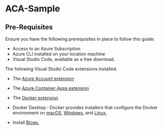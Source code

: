 # ACA-Sample

## Pre-Requisites

Ensure you have the following prerequisites in place to follow this guide:

- Access to an Azure Subscription
- Azure CLI installed on your location machine
- Visual Studio Code, available as a free download.

The following Visual Studio Code extensions installed.
  - The [Azure Account extension](https://marketplace.visualstudio.com/items?itemName=ms-vscode.azure-account)
  - The [Azure Container Apps extension](https://marketplace.visualstudio.com/items?itemName=ms-azuretools.vscode-azurecontainerapps)
  - The [Docker extension](https://marketplace.visualstudio.com/items?itemName=ms-azuretools.vscode-docker)
      

- Docker Desktop : Docker provides installers that configure the Docker environment on [macOS](https://docs.docker.com/docker-for-mac/), [Windows](https://docs.docker.com/docker-for-windows/), and [Linux.](https://docs.docker.com/engine/installation/#supported-platforms)
- Install [Bicep.](https://docs.microsoft.com/en-us/azure/azure-resource-manager/bicep/install#vs-code-and-bicep-extension)




